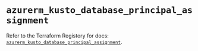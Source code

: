 # `azurerm_kusto_database_principal_assignment`

Refer to the Terraform Registory for docs: [`azurerm_kusto_database_principal_assignment`](https://registry.terraform.io/providers/hashicorp/azurerm/3.80.0/docs/resources/kusto_database_principal_assignment).
